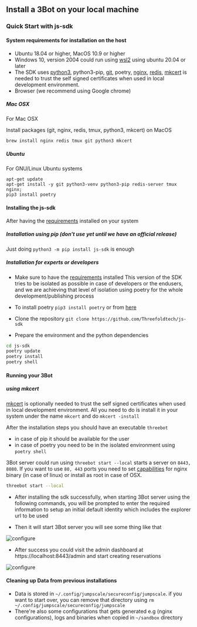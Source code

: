 
## Install a 3Bot on your local machine

### Quick Start with js-sdk

#### System requirements for installation on the host

- Ubuntu 18.04 or higher, MacOS 10.9 or higher
- Windows 10, version 2004 could run using [wsl2](https://docs.microsoft.com/en-us/windows/wsl/wsl2-index) using ubuntu 20.04 or later
- The SDK uses [python3](https://python.org), python3-pip, [git](https://git-scm.com), poetry, [nginx](https://www.nginx.com), [redis](https://redis.io), [mkcert](https://github.com/FiloSottile/mkcert) is needed to trust the self signed certificates when used in local development environment.
- Browser (we recommend using Google chrome)

##### Mac OSX

For Mac OSX 

Install packages (git, nginx, redis, tmux, python3, mkcert) on MacOS
 ```
 brew install nginx redis tmux git python3 mkcert
 ```


##### Ubuntu

For GNU/Linux Ubuntu systems
 ```
 apt-get update
 apt-get install -y git python3-venv python3-pip redis-server tmux nginx;
 pip3 install poetry
 ```
 
#### Installing the js-sdk

After having the [requirements](https://github.com/Threefoldtech/js-sdk/blob/development/docs/wiki/quick_start.md#system-requirements-for-installation-on-the-host) installed on your system 

##### Installation using pip (don't use yet until we have an official release)

Just doing `python3 -m pip install js-sdk` is enough

##### Installation for experts or developers

- Make sure to have the [requirements](https://github.com/Threefoldtech/js-sdk/blob/development/docs/wiki/quick_start.md#system-requirements-for-installation-on-the-host) installed 
This version of the SDK tries to be isolated as possible in case of developers or the endusers, and we are achieving that level of isolation using poetry for the whole development/publishing process

- To install poetry `pip3 install poetry` or from [here](https://python-poetry.org/docs/#installation)
- Clone the repository `git clone https://github.com/Threefoldtech/js-sdk`
- Prepare the environment and the python dependencies

 ```bash
 cd js-sdk
 poetry update
 poetry install
 poetry shell
 ```

#### Running your 3Bot

##### using mkcert

[mkcert](https://github.com/FiloSottile/mkcert) is optionally needed to trust the self signed certificates when used in local development environment. All you need to do is install it in your system under the name `mkcert` and do `mkcert -install`

After the installation steps you should have an executable `threebot`

- in case of pip it should be available for the user
- in case of poetry you need to be in the isolated environment using `poetry shell`

3Bot server could run using `threebot start --local` starts a server on `8443, 8080`. If you want to use `80, 443` ports you need to set [capabilities](3bot_running) for nginx binary (in case of linux) or install as root in case of OSX.

 ```bash
 threebot start --local
 ```

- After installing the sdk successfully, when starting 3Bot server using the following commands, you will be prompted to enter the required information to setup an initial default identity which includes the explorer url to be used

- Then it will start 3Bot server you will see some thing like that

 ![configure](img/identity_new.png)

- After success you could visit the admin dashboard at https://localhost:8443/admin and start creating reservations

 ![configure](img/success.png)

#### Cleaning up Data from previous installations

- Data is stored in `~/.config/jumpscale/secureconfig/jumpscale`. if you want to start over, you can remove that directory using `rm ~/.config/jumpscale/secureconfig/jumpscale`
- There're also some configurations that gets generated e.g (nginx configurations), logs and binaries when copied in `~/sandbox` directory 
